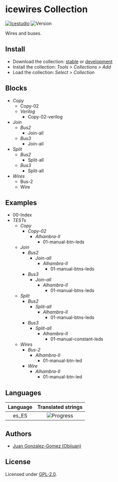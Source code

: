 # icewires Collection

[![Icestudio](https://img.shields.io/badge/collection-icestudio-blue.svg)](https://github.com/FPGAwars/icestudio)
![Version](https://img.shields.io/badge/version-v0.1.0-orange.svg)

Wires and buses.

## Install

* Download the collection: [stable](https://github.com/FPGAwars/iceWires/archive/v0.1.0.zip) or [development](https://github.com/FPGAwars/iceWires/archive/master.zip)
* Install the collection: *Tools > Collections > Add*
* Load the collection: *Select > Collection*

## Blocks
* *Copy*
  * Copy-02
  * *Verilog*
    * Copy-02-verilog
* *Join*
  * *Bus2*
    * Join-all
  * *Bus3*
    * Join-all
* *Split*
  * *Bus2*
    * Split-all
  * *Bus3*
    * Split-all
* *Wires*
  * Bus-2
  * Wire

## Examples
* 00-Index
* *TESTs*
  * *Copy*
    * *Copy-02*
      * *Alhambra-II*
        * 01-manual-btn-leds
  * *Join*
    * *Bus2*
      * *Join-all*
        * *Alhambra-II*
          * 01-manual-btns-leds
    * *Bus3*
      * *Join-all*
        * *Alhambra-II*
          * 01-manual-btns-leds
  * *Split*
    * *Bus2*
      * *Split-all*
        * *Alhambra-II*
          * 01-manual-btns-leds
    * *Bus3*
      * *Split-all*
        * *Alhambra-II*
          * 01-manual-constant-leds
  * *Wires*
    * *Bus-2*
      * *Alhambra-II*
        * 01-manual-btn-led
    * *Wire*
      * *Alhambra-II*
        * 01-manual-btn-led

## Languages
| Language | Translated strings |
|:--------:|:------------------:|
| es_ES | ![Progress](http://progressed.io/bar/100) |

## Authors
* [Juan Gonzalez-Gomez (Obijuan)](https://github.com/Obijuan)


## License

Licensed under [GPL-2.0](https://opensource.org/licenses/GPL-2.0).
